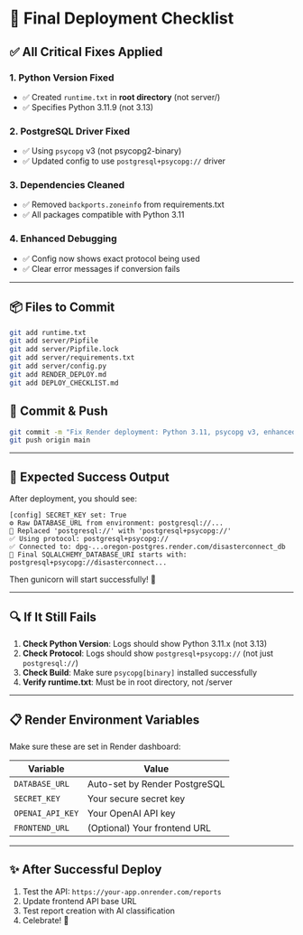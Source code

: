 # 🚀 Final Deployment Checklist

## ✅ All Critical Fixes Applied

### 1. **Python Version Fixed**
- ✅ Created `runtime.txt` in **root directory** (not server/)
- ✅ Specifies Python 3.11.9 (not 3.13)

### 2. **PostgreSQL Driver Fixed**
- ✅ Using `psycopg` v3 (not psycopg2-binary)
- ✅ Updated config to use `postgresql+psycopg://` driver

### 3. **Dependencies Cleaned**
- ✅ Removed `backports.zoneinfo` from requirements.txt
- ✅ All packages compatible with Python 3.11

### 4. **Enhanced Debugging**
- ✅ Config now shows exact protocol being used
- ✅ Clear error messages if conversion fails

---

## 📦 Files to Commit

```bash
git add runtime.txt
git add server/Pipfile
git add server/Pipfile.lock
git add server/requirements.txt
git add server/config.py
git add RENDER_DEPLOY.md
git add DEPLOY_CHECKLIST.md
```

## 💾 Commit & Push

```bash
git commit -m "Fix Render deployment: Python 3.11, psycopg v3, enhanced debugging"
git push origin main
```

---

## 🎯 Expected Success Output

After deployment, you should see:

```
[config] SECRET_KEY set: True
⚙️ Raw DATABASE_URL from environment: postgresql://...
🔄 Replaced 'postgresql://' with 'postgresql+psycopg://'
✅ Using protocol: postgresql+psycopg://
✅ Connected to: dpg-...oregon-postgres.render.com/disasterconnect_db
🔧 Final SQLALCHEMY_DATABASE_URI starts with: postgresql+psycopg://disasterconnect...
```

Then gunicorn will start successfully! 🎉

---

## 🔍 If It Still Fails

1. **Check Python Version**: Logs should show Python 3.11.x (not 3.13)
2. **Check Protocol**: Logs should show `postgresql+psycopg://` (not just `postgresql://`)
3. **Check Build**: Make sure `psycopg[binary]` installed successfully
4. **Verify runtime.txt**: Must be in root directory, not /server

---

## 📋 Render Environment Variables

Make sure these are set in Render dashboard:

| Variable | Value |
|----------|-------|
| `DATABASE_URL` | Auto-set by Render PostgreSQL |
| `SECRET_KEY` | Your secure secret key |
| `OPENAI_API_KEY` | Your OpenAI API key |
| `FRONTEND_URL` | (Optional) Your frontend URL |

---

## ✨ After Successful Deploy

1. Test the API: `https://your-app.onrender.com/reports`
2. Update frontend API base URL
3. Test report creation with AI classification
4. Celebrate! 🎉
